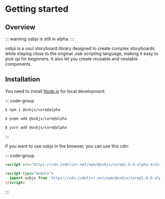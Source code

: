 # Getting started

## Overview

::: warning
osbjs is still in alpha.
:::

osbjs is a osu! storyboard library designed to create complex storyboards while staying close to the original .osb scripting language, making it easy to pick up for beginners. It also let you create reusable and nestable components.

## Installation

You need to install [Node.js](https://nodejs.org/en/) for local development.

::: code-group

```sh [npm]
$ npm i @osbjs/core@alpha
```

```sh [pnpm]
$ pnpm add @osbjs/core@alpha
```

```sh [yarn]
$ yarn add @osbjs/core@alpha
```

:::

If you want to use osbjs in the browser, you can use this cdn:

::: code-group

```html [umd]
<script src="https://cdn.jsdelivr.net/npm/@osbjs/core@1.0.0-alpha.4/dist/index.umd.js"></script>
```

```html [esm]
<script type="module">
  import osbjs from 'https://cdn.jsdelivr.net/npm/@osbjs/core@1.0.0-alpha.4/dist/index.mjs'
</script>
```

:::
